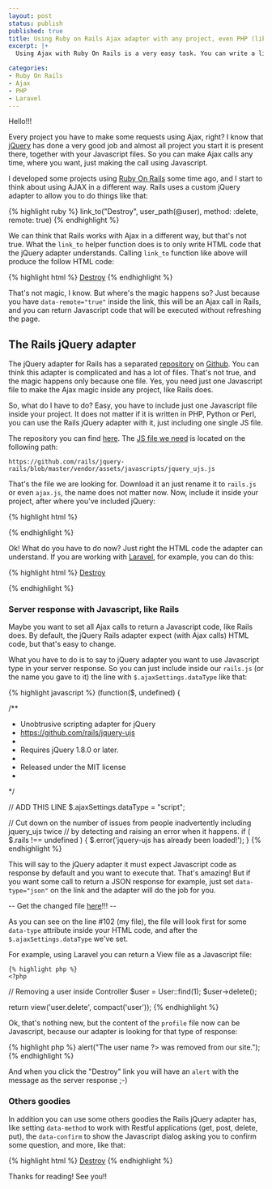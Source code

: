 ```yaml
---
layout: post
status: publish
published: true
title: Using Ruby on Rails Ajax adapter with any project, even PHP (like Laravel)
excerpt: |+
  Using Ajax with Ruby On Rails is a very easy task. You can write a link, set "remote true", write a view file with Javascript code and just it. Do you know how Ajax calls work on Rails? Maybe you can use it, inside any project: PHP, Python, you choose. And an easy way!

categories:
- Ruby On Rails
- Ajax
- PHP
- Laravel
---
```


Hello!!!

Every project you have to make some requests using Ajax, right? I know that [jQuery](http://jquery.com) has done a very good job and almost all project you start it is present there, together with your Javascript files. So you can make Ajax calls any time, where you want, just making the call using Javascript.

I developed some projects using [Ruby On Rails](http://rubyonrails.org) some time ago, and I start to think about using AJAX in a different way. Rails uses a custom jQuery adapter to allow you to do things like that:
	
{% highlight ruby %}
link_to("Destroy", user_path(@user), method: :delete, remote: true)
{% endhighlight %}

We can think that Rails works with Ajax in a different way, but that's not true. What the `link_to` helper function does is to only write HTML code that the jQuery adapter understands. Calling `link_to` function like above will produce the follow HTML code:
	
{% highlight html %}
<a href="/users/1" data-method="delete" data-remote="true">Destroy</a>
{% endhighlight %}

That's not magic, I know. But where's the magic happens so? Just because you have `data-remote="true"` inside the link, this will be an Ajax call in Rails, and you can return Javascript code that will be executed without refreshing the page.

## The Rails jQuery adapter

The jQuery adapter for Rails has a separated [repository](https://github.com/rails/jquery-rails) on [Github](http://github.com). You can think this adapter is complicated and has a lot of files. That's not true, and the magic happens only because one file. Yes, you need just one Javascript file to make the Ajax magic inside any project, like Rails does.

So, what do I have to do? Easy, you have to include just one Javascript file inside your project. It does not matter if it is written in PHP, Python or Perl, you can use the Rails jQuery adapter with it, just including one single JS file.

The repository you can find [here](https://github.com/rails/jquery-rails). The [JS file we need](https://github.com/rails/jquery-rails/blob/master/vendor/assets/javascripts/jquery_ujs.js) is located on the following path: 

	https://github.com/rails/jquery-rails/blob/master/vendor/assets/javascripts/jquery_ujs.js

That's the file we are looking for. Download it an just rename it to `rails.js` or even `ajax.js`, the name does not matter now. Now, include it inside your project, after where you've included jQuery:
	
{% highlight html %}
<script type="text/javascript" src="assets/js/jquery.js"></script>
<script type="text/javascript" src="assets/js/rails.js"></script>
{% endhighlight %}

Ok! What do you have to do now? Just right the HTML code the adapter can understand. If you are working with [Laravel](http://laravel.com), for example, you can do this:
	
{% highlight html %}
<a href="<?php echo url('users/1', ['data-method' => 'delete', 'date-remote' => true]) ?>">Destroy</a>
<!--<a href="/users/1" data-method="delete" data-remote="true">Destroy</a>-->
{% endhighlight %}

### Server response with Javascript, like Rails

Maybe you want to set all Ajax calls to return a Javascript code, like Rails does. By default, the jQuery Rails adapter expect (with Ajax calls) HTML code, but that's easy to change.

What you have to do is to say to jQuery adapter you want to use Javascript type in your server response. So you can just include inside our `rails.js` (or the name you gave to it) the line with `$.ajaxSettings.dataType` like that:
	
{% highlight javascript %}
(function($, undefined) {

/**
 * Unobtrusive scripting adapter for jQuery
 * https://github.com/rails/jquery-ujs
 *
 * Requires jQuery 1.8.0 or later.
 *
 * Released under the MIT license
 *
 */
  
  // ADD THIS LINE
  $.ajaxSettings.dataType = "script";

  // Cut down on the number of issues from people inadvertently including jquery_ujs twice
  // by detecting and raising an error when it happens.
  if ( $.rails !== undefined ) {
    $.error('jquery-ujs has already been loaded!');
  }
  {% endhighlight %}

This will say to the jQuery adapter it must expect Javascript code as response by default and you want to execute that. That's amazing! But if you want some call to return a JSON response for example, just set `data-type="json"` on the link and the adapter will do the job for you. 

-- Get the changed file [here](https://gist.github.com/jgrossi/ba299b6f96383d25242b)!!! --

As you can see on the line #102 (my file), the file will look first for some `data-type` attribute inside your HTML code, and after the `$.ajaxSettings.dataType` we've set.

For example, using Laravel you can return a View file as a Javascript file:
	
	{% highlight php %}
	<?php
// Removing a user inside Controller
$user = User::find(1);
$user->delete();

return view('user.delete', compact('user'));
{% endhighlight %}

Ok, that's nothing new, but the content of the `profile` file now can be Javascript, because our adapter is looking for that type of response:
	
{% highlight php %}
alert("The user <?php echo $user->name ?> was removed from our site.");
{% endhighlight %}

And when you click the "Destroy" link you will have an `alert` with the message as the server response ;-)

### Others goodies

In addition you can use some others goodies the Rails jQuery adapter has, like setting `data-method` to work with Restful applications (get, post, delete, put), the `data-confirm` to show the Javascript dialog asking you to confirm some question, and more, like that:
	
{% highlight html %}
<a href="http://example.com" data-method="delete" data-confirm="Do you want to remove this user?">Destroy</a>
{% endhighlight %}

Thanks for reading! See you!!

